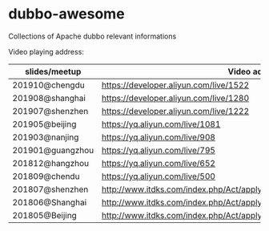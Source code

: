 # dubbo-awesome

Collections of Apache dubbo relevant informations



Video playing address:

 

| slides/meetup    | Video address                                      |
| ---------------- | -------------------------------------------------- |
| 201910@chengdu   | https://developer.aliyun.com/live/1522             |
| 201908@shanghai  | https://developer.aliyun.com/live/1280             |
| 201907@shenzhen  | https://developer.aliyun.com/live/1222             |
| 201905@beijing   | https://yq.aliyun.com/live/1081                    |
| 201903@nanjing   | https://yq.aliyun.com/live/908                     |
| 201901@guangzhou | https://yq.aliyun.com/live/795                     |
| 201812@hangzhou  | https://yq.aliyun.com/live/652                     |
| 201809@chendu    | https://yq.aliyun.com/live/500                     |
| 201807@shenzhen  | http://www.itdks.com/index.php/Act/apply_upgrade/id/2354/mUid/0.html#dingbu |
| 201806@Shanghai  | http://www.itdks.com/index.php/Act/apply_upgrade/id/2281/mUid/0.html#dingbu |
| 201805@Beijing   | http://www.itdks.com/index.php/Act/apply_upgrade/id/2176/mUid/0.html#dingbu |
